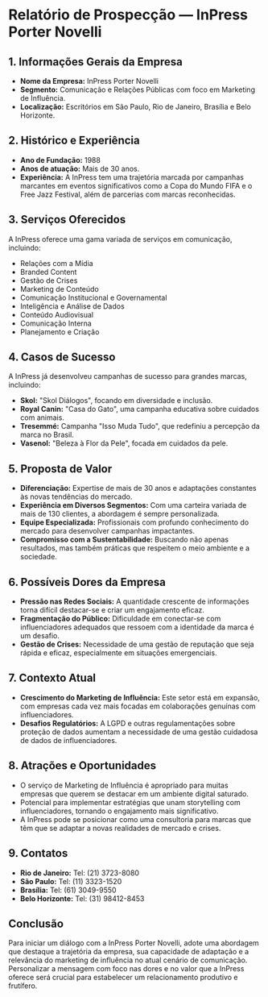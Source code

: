 # Relatório de Prospecção — InPress Porter Novelli

## 1. Informações Gerais da Empresa
- **Nome da Empresa:** InPress Porter Novelli
- **Segmento:** Comunicação e Relações Públicas com foco em Marketing de Influência.
- **Localização:** Escritórios em São Paulo, Rio de Janeiro, Brasília e Belo Horizonte.

## 2. Histórico e Experiência
- **Ano de Fundação:** 1988
- **Anos de atuação:** Mais de 30 anos.
- **Experiência:** A InPress tem uma trajetória marcada por campanhas marcantes em eventos significativos como a Copa do Mundo FIFA e o Free Jazz Festival, além de parcerias com marcas reconhecidas.

## 3. Serviços Oferecidos
A InPress oferece uma gama variada de serviços em comunicação, incluindo:
- Relações com a Mídia
- Branded Content
- Gestão de Crises
- Marketing de Conteúdo
- Comunicação Institucional e Governamental
- Inteligência e Análise de Dados
- Conteúdo Audiovisual
- Comunicação Interna
- Planejamento e Criação

## 4. Casos de Sucesso
A InPress já desenvolveu campanhas de sucesso para grandes marcas, incluindo:
- **Skol:** "Skol Diálogos", focando em diversidade e inclusão.
- **Royal Canin:** "Casa do Gato", uma campanha educativa sobre cuidados com animais.
- **Tresemmé:** Campanha "Isso Muda Tudo", que redefiniu a percepção da marca no Brasil.
- **Vasenol:** "Beleza à Flor da Pele", focada em cuidados da pele.

## 5. Proposta de Valor
- **Diferenciação:** Expertise de mais de 30 anos e adaptações constantes às novas tendências do mercado.
- **Experiência em Diversos Segmentos:** Com uma carteira variada de mais de 130 clientes, a abordagem é sempre personalizada.
- **Equipe Especializada:** Profissionais com profundo conhecimento do mercado para desenvolver campanhas impactantes.
- **Compromisso com a Sustentabilidade:** Buscando não apenas resultados, mas também práticas que respeitem o meio ambiente e a sociedade.

## 6. Possíveis Dores da Empresa
- **Pressão nas Redes Sociais:** A quantidade crescente de informações torna difícil destacar-se e criar um engajamento eficaz.
- **Fragmentação do Público:** Dificuldade em conectar-se com influenciadores adequados que ressoem com a identidade da marca é um desafio.
- **Gestão de Crises:** Necessidade de uma gestão de reputação que seja rápida e eficaz, especialmente em situações emergenciais.

## 7. Contexto Atual
- **Crescimento do Marketing de Influência:** Este setor está em expansão, com empresas cada vez mais focadas em colaborações genuínas com influenciadores.
- **Desafios Regulatórios:** A LGPD e outras regulamentações sobre proteção de dados aumentam a necessidade de uma gestão cuidadosa de dados de influenciadores.

## 8. Atrações e Oportunidades
- O serviço de Marketing de Influência é apropriado para muitas empresas que querem se destacar em um ambiente digital saturado.
- Potencial para implementar estratégias que unam storytelling com influenciadores, tornando o engajamento mais significativo.
- A InPress pode se posicionar como uma consultoria para marcas que têm que se adaptar a novas realidades de mercado e crises.

## 9. Contatos
- **Rio de Janeiro:** Tel: (21) 3723-8080
- **São Paulo:** Tel: (11) 3323-1520
- **Brasília:** Tel: (61) 3049-9550
- **Belo Horizonte:** Tel: (31) 98412-8453

## Conclusão
Para iniciar um diálogo com a InPress Porter Novelli, adote uma abordagem que destaque a trajetória da empresa, sua capacidade de adaptação e a relevância do marketing de influência no atual cenário de comunicação. Personalizar a mensagem com foco nas dores e no valor que a InPress oferece será crucial para estabelecer um relacionamento produtivo e frutífero.